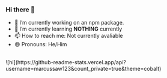 ### Hi there 👋


- 🔭 I’m currently working on an npm package.
- 🌱 I’m currently learning **NOTHING** currently
- 📫 How to reach me: Not currently avaliable
- 😄 Pronouns: He/Him
<br />
![hi](https://github-readme-stats.vercel.app/api?username=marcussaw123&count_private=true&theme=cobalt)
